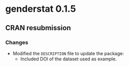 # genderstat 0.1.5

## CRAN resubmission

### Changes

- Modified the `DESCRIPTION` file to update the package:
  - Included DOI of the dataset used as example.
  
